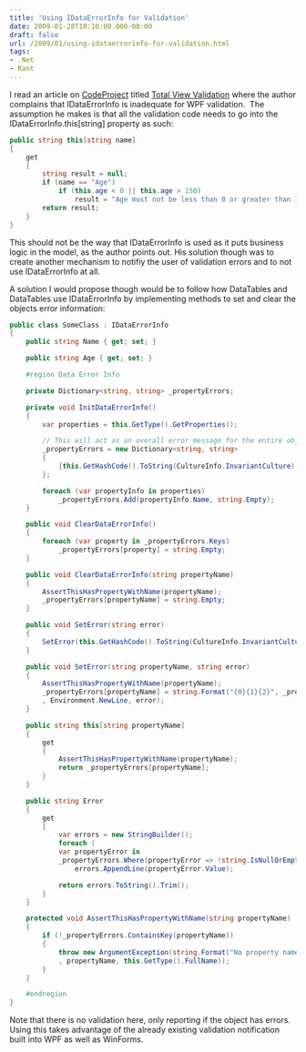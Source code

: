 ```yaml
---
title: 'Using IDataErrorInfo for Validation'
date: 2009-01-28T10:10:00.000-08:00
draft: false
url: /2009/01/using-idataerrorinfo-for-validation.html
tags: 
- .Net
- Rant
---
```


I read an article on [CodeProject](http://www.codeproject.com) titled [Total View Validation](http://www.codeproject.com/KB/WPF/GlobalWPFValidation.aspx) where the author complains that IDataErrorInfo is inadequate for WPF validation.  The assumption he makes is that all the validation code needs to go into the IDataErrorInfo.this[string] property as such:  
  
```csharp
public string this[string name]  
{  
    get  
    {  
        string result = null;  
        if (name == "Age")  
            if (this.age < 0 || this.age > 150)  
                result = "Age must not be less than 0 or greater than 150.";  
        return result;  
    }  
}  
```  
  
This should not be the way that IDataErrorInfo is used as it puts business logic in the model, as the author points out. His solution though was to create another mechanism to notifiy the user of validation errors and to not use IDataErrorInfo at all.  
  
A solution I would propose though would be to follow how DataTables and DataTables use IDataErrorInfo by implementing methods to set and clear the objects error information:  
  
```csharp  
public class SomeClass : IDataErrorInfo
{
    public string Name { get; set; }

    public string Age { get; set; }

    #region Data Error Info  

    private Dictionary<string, string> _propertyErrors;

    private void InitDataErrorInfo()
    {
        var properties = this.GetType().GetProperties();

        // This will act as an overall error message for the entire object.  
        _propertyErrors = new Dictionary<string, string>
        {
            {this.GetHashCode().ToString(CultureInfo.InvariantCulture), string.Empty}
        };

        foreach (var propertyInfo in properties)
            _propertyErrors.Add(propertyInfo.Name, string.Empty);
    }

    public void ClearDataErrorInfo()
    {
        foreach (var property in _propertyErrors.Keys)
            _propertyErrors[property] = string.Empty;
    }

    public void ClearDataErrorInfo(string propertyName)
    {
        AssertThisHasPropertyWithName(propertyName);
        _propertyErrors[propertyName] = string.Empty;
    }

    public void SetError(string error)
    {
        SetError(this.GetHashCode().ToString(CultureInfo.InvariantCulture), error);
    }

    public void SetError(string propertyName, string error)
    {
        AssertThisHasPropertyWithName(propertyName);
        _propertyErrors[propertyName] = string.Format("{0}{1}{2}", _propertyErrors[propertyName]
        , Environment.NewLine, error);
    }

    public string this[string propertyName]
    {
        get
        {
            AssertThisHasPropertyWithName(propertyName);
            return _propertyErrors[propertyName];
        }
    }

    public string Error
    {
        get
        {
            var errors = new StringBuilder();
            foreach (
            var propertyError in
            _propertyErrors.Where(propertyError => !string.IsNullOrEmpty(propertyError.Value)))
                errors.AppendLine(propertyError.Value);

            return errors.ToString().Trim();
        }
    }

    protected void AssertThisHasPropertyWithName(string propertyName)
    {
        if (!_propertyErrors.ContainsKey(propertyName))
        {
            throw new ArgumentException(string.Format("No property named {0} on {1}."
            , propertyName, this.GetType().FullName));
        }
    }

    #endregion
}
``` 
  
Note that there is no validation here, only reporting if the object has errors. Using this takes advantage of the already existing validation notification built into WPF as well as WinForms.